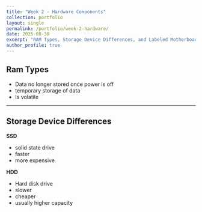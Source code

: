 ```yaml
---
title: "Week 2 - Hardware Components"
collection: portfolio
layout: single
permalink: /portfolio/week-2-hardware/
date: 2025-08-30
excerpt: "RAM Types, Storage Device Differences, and Labeled Motherboard Diagram."
author_profile: true
---
```


## Ram Types

* Data no longer stored once power is off
* temporary storage of data
* Is volatile

---

## Storage Device Differences

**SSD** 
* solid state drive
* faster
* more expensive

**HDD**
* Hard disk drive
* slower
* cheaper
* usually higher capacity
  
